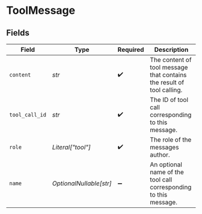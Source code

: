 # ToolMessage


## Fields

| Field                                                                 | Type                                                                  | Required                                                              | Description                                                           |
| --------------------------------------------------------------------- | --------------------------------------------------------------------- | --------------------------------------------------------------------- | --------------------------------------------------------------------- |
| `content`                                                             | *str*                                                                 | :heavy_check_mark:                                                    | The content of tool message that contains the result of tool calling. |
| `tool_call_id`                                                        | *str*                                                                 | :heavy_check_mark:                                                    | The ID of tool call corresponding to this message.                    |
| `role`                                                                | *Literal["tool"]*                                                     | :heavy_check_mark:                                                    | The role of the messages author.                                      |
| `name`                                                                | *OptionalNullable[str]*                                               | :heavy_minus_sign:                                                    | An optional name of the tool call corresponding to this message.      |